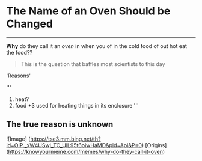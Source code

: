 # The Name of an Oven Should be Changed
---
**Why** do they call it an *oven* in when you of in the cold food of out hot eat the food??
> This is the question that baffles most scientists to this day

'Reasons'

'''
1) heat?
2) food
*3 used for heating things in its enclosure
'''

## The true reason is unknown

![Image] (https://tse3.mm.bing.net/th?id=OIP._xW4USwj_TC_UlL95t6oiwHaMD&pid=Api&P=0)
[Origins] (https://knowyourmeme.com/memes/why-do-they-call-it-oven)
